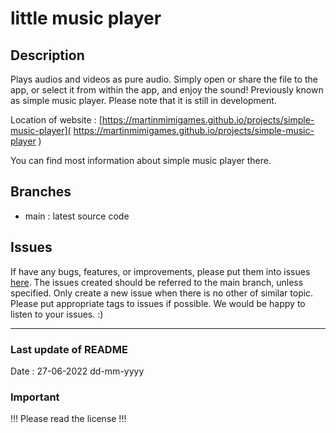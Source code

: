 # little music player #

## Description ##

Plays audios and videos as pure audio. Simply open or share the file to the app, or select it from
within the app, and enjoy the sound!
Previously known as simple music player.
Please note that it is still in development.

Location of website :
[https://martinmimigames.github.io/projects/simple-music-player]( https://martinmimigames.github.io/projects/simple-music-player )

You can find most information about simple music player there.

## Branches ##

* main : latest source code

## Issues ##

If have any bugs, features, or improvements, please put them into issues
[here](https://github.com/martinmimigames/simple-music-player/issues/new). The issues created should
be referred to the main branch, unless specified. Only create a new issue when there is no other of
similar topic. Please put appropriate tags to issues if possible. We would be happy to listen to
your issues. :)

- - - -

### Last update of README ###

Date : 27-06-2022 dd-mm-yyyy

### Important ###

!!! Please read the license !!!
